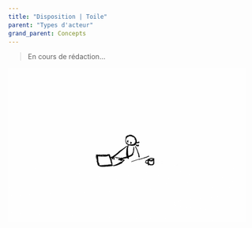 ```yaml
---
title: "Disposition | Toile"
parent: "Types d'acteur"
grand_parent: Concepts
---
```



> En cours de rédaction...

![SynApps](../../assets/under-progress.gif)
